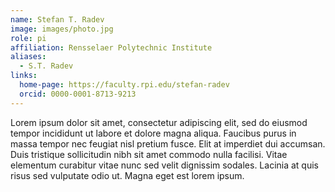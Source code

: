 ```yaml
---
name: Stefan T. Radev
image: images/photo.jpg
role: pi
affiliation: Rensselaer Polytechnic Institute
aliases:
  - S.T. Radev
links:
  home-page: https://faculty.rpi.edu/stefan-radev
  orcid: 0000-0001-8713-9213
---
```


Lorem ipsum dolor sit amet, consectetur adipiscing elit, sed do eiusmod tempor incididunt ut labore et dolore magna aliqua.
Faucibus purus in massa tempor nec feugiat nisl pretium fusce.
Elit at imperdiet dui accumsan.
Duis tristique sollicitudin nibh sit amet commodo nulla facilisi.
Vitae elementum curabitur vitae nunc sed velit dignissim sodales.
Lacinia at quis risus sed vulputate odio ut.
Magna eget est lorem ipsum.
